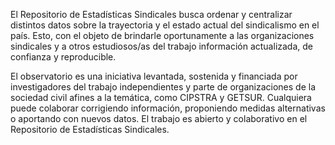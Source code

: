 El Repositorio de Estadísticas Sindicales busca ordenar y centralizar distintos datos sobre la trayectoria y el estado actual del sindicalismo en el país. Esto, con el objeto de brindarle oportunamente a las organizaciones sindicales y a otros estudiosos/as del trabajo información actualizada, de confianza y reproducible.

El observatorio es una iniciativa levantada, sostenida y financiada por investigadores del trabajo independientes y parte de organizaciones de la sociedad civil afines a la temática, como CIPSTRA y GETSUR. Cualquiera puede colaborar corrigiendo información, proponiendo medidas alternativas o aportando con nuevos datos. El trabajo es abierto y colaborativo en el Repositorio de Estadísticas Sindicales.